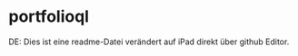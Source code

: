 portfolioql
===========

DE: Dies ist eine readme-Datei
verändert auf iPad direkt über github Editor.